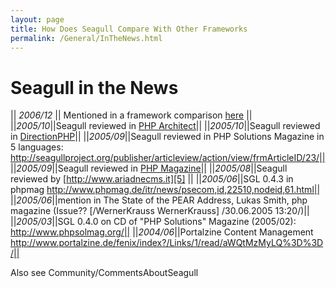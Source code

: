 ```yaml
---
layout: page
title: How Does Seagull Compare With Other Frameworks
permalink: /General/InTheNews.html
---
```


<!-- Name: General/InTheNews -->
<!-- Version: 9 -->
<!-- Last-Modified: 2006/12/31 18:54:54 -->
<!-- Author: demian -->
# Seagull in the News
|| *2006/12* || Mentioned in a framework comparison [here][1] ||
||*2005/10*||Seagull reviewed in [PHP Architect][2]||
||*2005/10*||Seagull reviewed in [DirectionPHP][3]||
||*2005/09*||Seagull reviewed in PHP Solutions Magazine in 5 languages: http://seagullproject.org/publisher/articleview/action/view/frmArticleID/23/||
||*2005/09*||Seagull reviewed in [PHP Magazine][4]||
||*2005/08*||Seagull reviewed by [http://www.ariadnecms.it][5] ||
||*2005/06*||SGL 0.4.3 in phpmag http://www.phpmag.de/itr/news/psecom,id,22510,nodeid,61.html||
||*2005/06*||mention in The State of the PEAR Address, Lukas Smith, php magazine (Issue?? [/WernerKrauss WernerKrauss] /30.06.2005 13:20/)||
||*2005/03*||SGL 0.4.0 on CD of "PHP Solutions" Magazine (2005/02): http://www.phpsolmag.org/||
||*2004/06*||Portalzine Content Management http://www.portalzine.de/fenix/index?/Links/1/read/aWQtMzMyLQ%3D%3D/||

Also see Community/CommentsAboutSeagull

[1]:	http://www.category4.com/blog/2006/12/28/what-i-need-to-know-about-a-php-framework-before-i-can-use-it/
[2]:	http://seagullproject.org/publisher/articleview/action/view/frmArticleID/32/
[3]:	http://www.directionphp.biz/a_la_une.php
[4]:	http://www.phpkitchen.com/index.php?/archives/716-Seagull-Reviewed-in-PHP-Magazine.html
[5]:	http://72.14.203.104/search?q=cache:-GHSBf6YzhcJ:www.ariadnecms.it/index.php?option=com_content&task=view&id=223&Itemid=38+&hl=en&gl=uk&ct=clnk&cd=1&client=firefox-a